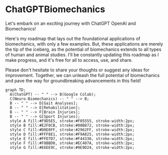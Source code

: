 # ChatGPTBiomechanics

Let's embark on an exciting journey with ChatGPT OpenAI and Biomechanics!

Here's my roadmap that lays out the foundational applications of biomechanics, with only a few examples. But, these applications are merely the tip of the iceberg, as the potential of biomechanics extends to all types of human and animal studies. I'll be constantly updating this roadmap as I make progress, and it's free for all to access, use, and share.

Please don't hesitate to share your thoughts or suggest any ideas for improvement. Together, we can unleash the full potential of biomechanics and pave the way for groundbreaking advancements in this field!

```mermaid
graph TD;
  A(ChatGPT) -- " " --> B(Google Colab);
  C(Neuro-Biomechanics) -- " " --> B;
  B -- " " --> D[Gait Analyses];
  B -- " " --> E[Rehabilitation];
  B -- " " --> F[Brain Injuries];
  B -- " " --> G[Sport Injuries];
  style A fill:#F9D5E5, stroke:#F05555, stroke-width:2px;
  style B fill:#E2F0CB, stroke:#00B872, stroke-width:2px;
  style C fill:#D0E0FF, stroke:#2962FF, stroke-width:2px;
  style D fill:#FFF8E1, stroke:#F9A825, stroke-width:2px;
  style E fill:#FFD7D7, stroke:#F44336, stroke-width:2px;
  style F fill:#F8BBD0, stroke:#EC407A, stroke-width:2px;
  style G fill:#E6EE9C, stroke:#9E9D24, stroke-width:2px;
```
